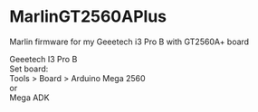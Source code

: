# MarlinGT2560APlus



Marlin firmware for my Geeetech i3 Pro B with GT2560A+ board

Geeetech I3 Pro B  
Set board:  
Tools > Board > Arduino Mega 2560  
or  
Mega ADK  

